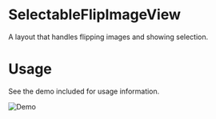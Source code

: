 # SelectableFlipImageView
A layout that handles flipping images and showing selection.

# Usage
See the demo included for usage information.

![Demo](/master/demo_anim.gif?raw=true "Demo")
